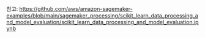 참고: https://github.com/aws/amazon-sagemaker-examples/blob/main/sagemaker_processing/scikit_learn_data_processing_and_model_evaluation/scikit_learn_data_processing_and_model_evaluation.ipynb  

